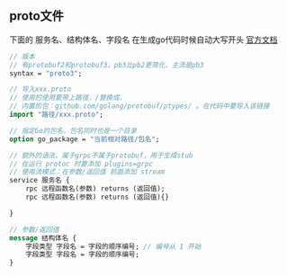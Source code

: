 ##  proto文件
下面的 服务名、结构体名、字段名 在生成go代码时候自动大写开头
[官方文档](https://developers.google.com/protocol-buffers/docs/proto3) 

```proto
// 版本
// 有protobuf2和protobuf3，pb3比pb2更简化，主流是pb3
syntax = "proto3";

// 导入xxx.proto
// 使用的使用要带上路径，/替换成.
// 内置的包：github.com/golang/protobuf/ptypes/ 。在代码中要导入该链接
import "路径/xxx.proto";

// 指定Go的包名，包名同时也是一个目录
option go_package = "当前相对路径/包名";

// 额外的语法，属于grpc不属于protobuf，用于生成stub
// 在运行 protoc 时要添加 plugins=grpc
// 使用流模式：在参数/返回值 前面添加 stream
service 服务名 {
	rpc 远程函数名(参数) returns (返回值);
	rpc 远程函数名(参数) returns (返回值){}

}

// 参数/返回值
message 结构体名 {
	字段类型 字段名 = 字段的顺序编号; // 编号从 1 开始
	字段类型 字段名 = 字段的顺序编号;
}
```


